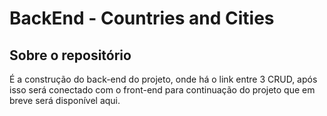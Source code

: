 # BackEnd - Countries and Cities

## Sobre o repositório 

É a construção do back-end do projeto, onde há o link entre 3 CRUD, após isso será conectado com o front-end para continuação do projeto que em breve será disponível aqui.